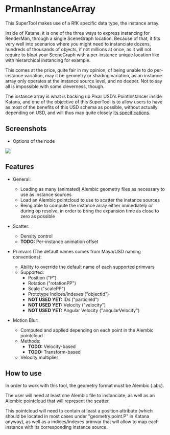 PrmanInstanceArray
======

This SuperTool makes use of a RfK specific data type, the instance array.

Inside of Katana, it is one of the three ways to express instancing for RenderMan, through a single SceneGraph location. Because of that, it fits very well into scenarios where you might need to instanciate dozens, hundreds of thousands of objects, if not millions at once, as it will not require to bloat your SceneGraph with a per-instance unique location like with hierarchical instancing for example.

This comes at the price, quite fair in my opinion, of being unable to do per-instance variation, may it be geometry or shading variation, as an instance array only operates at the instance source level, and no deeper. Not to say all is impossible with some cleverness, though.

The instance array is what is backing up Pixar USD's PointInstancer inside Katana, and one of the objective of this SuperTool is to allow users to have as most of the benefits of this USD schema as possible, without actually depending on USD, and will thus map quite closely [its specifications](https://github.com/PixarAnimationStudios/USD/wiki/PointInstancer-Object-Model).

Screenshots
------

* Options of the node

![](https://image.ibb.co/hV88sd/Prman_Instance_Array_Options.png)

Features
------

* General:
    * Loading as many (animated) Alembic geometry files as necessary to use as instance sources
    * Load an Alembic pointcloud to use to scatter the instance sources
    * Being able to compute the instance array either immediately or during op resolve, in order to bring the expansion time as close to zero as possible

* Scatter:
    * Density control
    * **TODO:** Per-instance animation offset

* Primvars (The default names comes from Maya/USD naming conventions):
    * Ability to override the default name of each supported primvars
    * Supported:
        * Position ("P")
        * Rotation ("rotationPP")
        * Scale ("scalePP")
        * Prototype Indices/Indexes ("objectId")
        * **NOT USED YET:** IDs ("particleId")
        * **NOT USED YET:** Velocity ("velocity")
        * **NOT USED YET:** Angular Velocity ("angularVelocity")

* Motion Blur:
    * Computed and applied depending on each point in the Alembic pointcloud
    * Methods:
        * **TODO:** Velocity-based
        * **TODO:** Transform-based
    * Velocity multiplier

How to use
------

In order to work with this tool, the geometry format must be Alembic (.abc).

The user will need at least one Alembic file to instanciate, as well as an Alembic pointcloud that will represent the scatter.

This pointcloud will need to contain at least a position attribute (which should be located in most cases under "geometry.point.P" in Katana anyway), as well as a indices/indexes primvar that will allow to map each instance with its corresponding instance source.
